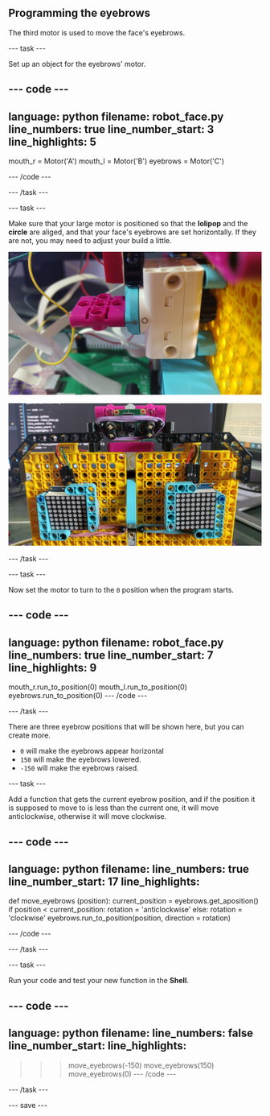 ## Programming the eyebrows

The third motor is used to move the face's eyebrows.

--- task ---

Set up an object for the eyebrows' motor.

--- code ---
---
language: python
filename: robot_face.py
line_numbers: true
line_number_start: 3
line_highlights: 5
---
mouth_r = Motor('A')
mouth_l = Motor('B')
eyebrows = Motor('C')

--- /code ---

--- /task ---

--- task ---

Make sure that your large motor is positioned so that the **lolipop** and the **circle** are aliged, and that your face's eyebrows are set horizontally. If they are not, you may need to adjust your build a little.

![motor rotated so that the lolipop and circle are aligned](images/motor_0.jpg)

![the robot face with the eyebrows in a horizontal position](images/horizontal_eyebrows.jpg)

--- /task ---

--- task ---

Now set the motor to turn to the `0` position when the program starts.

--- code ---
---
language: python
filename: robot_face.py
line_numbers: true
line_number_start: 7
line_highlights: 9
---
mouth_r.run_to_position(0)
mouth_l.run_to_position(0)
eyebrows.run_to_position(0)
--- /code ---

--- /task ---

There are three eyebrow positions that will be shown here, but you can create more.

- `0` will make the eyebrows appear horizontal
- `150` will make the eyebrows lowered.
- `-150` will make the eyebrows raised.


--- task ---

Add a function that gets the current eyebrow position, and if the position it is supposed to move to is less than the current one, it will move anticlockwise, otherwise it will move clockwise.

--- code ---
---
language: python
filename: 
line_numbers: true
line_number_start: 17
line_highlights: 
---
def move_eyebrows (position):
    current_position = eyebrows.get_aposition()
    if position < current_position:
        rotation = 'anticlockwise'
    else:
        rotation = 'clockwise'
    eyebrows.run_to_position(position, direction = rotation)

--- /code ---

--- /task ---

--- task ---

Run your code and test your new function in the **Shell**.

--- code ---
---
language: python
filename: 
line_numbers: false
line_number_start: 
line_highlights: 
---
>>> move_eyebrows(-150)
>>> move_eyebrows(150)
>>> move_eyebrows(0)
--- /code ---

--- /task ---

--- save ---